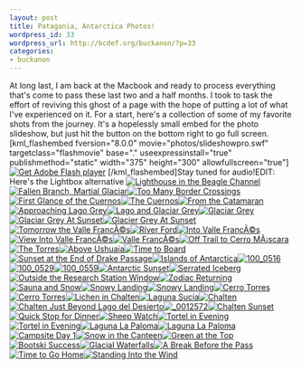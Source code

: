 ```yaml
---
layout: post
title: Patagonia, Antarctica Photos!
wordpress_id: 33
wordpress_url: http://bcdef.org/buckanon/?p=33
categories:
- buckanon
---
```

At long last, I am back at the Macbook and ready to process everything that's come to pass these last two and a half months. I took to task the effort of reviving this ghost of a page with the hope of putting a lot of what I've experienced on it. For a start, here's a collection of some of my favorite shots from the journey. It's a hopelessly small embed for the photo slideshow, but just hit the button on the bottom right to go full screen.[kml_flashembed fversion="8.0.0" movie="photos/slideshowpro.swf" targetclass="flashmovie" base="." useexpressinstall="true" publishmethod="static" width="375" height="300" allowfullscreen="true"]
[![Get Adobe Flash player](http://www.adobe.com/images/shared/download_buttons/get_flash_player.gif)](http://adobe.com/go/getflashplayer)
[/kml_flashembed]Stay tuned for audio!EDIT: Here's the Lightbox alternative
[![Lighthouse in the Beagle Channel](http://lh3.ggpht.com/_0eAEklyu_sI/SYkqeSTE_lI/AAAAAAAAAFA/RvZ2BOptzuk/s72-c/_0010948.jpg)](http://lh3.ggpht.com/_0eAEklyu_sI/SYkqeSTE_lI/AAAAAAAAAFA/RvZ2BOptzuk/_0010948.jpg?imgmax=800 "Lighthouse in the Beagle Channel")[![Fallen Branch, Martial Glaciar](http://lh4.ggpht.com/_0eAEklyu_sI/SYkqkVdJkKI/AAAAAAAAAFI/je8SwlWEgRY/s72-c/_0010965.jpg)](http://lh4.ggpht.com/_0eAEklyu_sI/SYkqkVdJkKI/AAAAAAAAAFI/je8SwlWEgRY/_0010965.jpg?imgmax=800 "Fallen Branch, Martial Glaciar")[![Too Many Border Crossings](http://lh3.ggpht.com/_0eAEklyu_sI/SYkqnFENZLI/AAAAAAAAAFQ/kHrvXAqenBw/s72-c/_0010982.jpg)](http://lh3.ggpht.com/_0eAEklyu_sI/SYkqnFENZLI/AAAAAAAAAFQ/kHrvXAqenBw/_0010982.jpg?imgmax=800 "Too Many Border Crossings")[![First Glance of the Cuernos](http://lh6.ggpht.com/_0eAEklyu_sI/SYkqstnGIwI/AAAAAAAAAFc/rWwOHOJq_wM/s72-c/_0010989.jpg)](http://lh6.ggpht.com/_0eAEklyu_sI/SYkqstnGIwI/AAAAAAAAAFc/rWwOHOJq_wM/_0010989.jpg?imgmax=800 "First Glance of the Cuernos")[![The Cuernos](http://lh4.ggpht.com/_0eAEklyu_sI/SYkqwtrsUMI/AAAAAAAAAFk/OFx3pvbiO9Q/s72-c/_0010991.jpg)](http://lh4.ggpht.com/_0eAEklyu_sI/SYkqwtrsUMI/AAAAAAAAAFk/OFx3pvbiO9Q/_0010991.jpg?imgmax=800 "The Cuernos")[![From the Catamaran](http://lh6.ggpht.com/_0eAEklyu_sI/SYkq1YEfWjI/AAAAAAAAAFs/Z1EpCB5pWL8/s72-c/_0011001.jpg)](http://lh6.ggpht.com/_0eAEklyu_sI/SYkq1YEfWjI/AAAAAAAAAFs/Z1EpCB5pWL8/_0011001.jpg?imgmax=800 "From the Catamaran")[![Approaching Lago Grey](http://lh6.ggpht.com/_0eAEklyu_sI/SYkq6ZErYUI/AAAAAAAAAF0/Mc664aT_Q1c/s72-c/_0011008.jpg)](http://lh6.ggpht.com/_0eAEklyu_sI/SYkq6ZErYUI/AAAAAAAAAF0/Mc664aT_Q1c/_0011008.jpg?imgmax=800 "Approaching Lago Grey")[![Lago and Glaciar Grey](http://lh4.ggpht.com/_0eAEklyu_sI/SYkq-wKbtPI/AAAAAAAAAF8/nsyq2wXnwh0/s72-c/_0011026.jpg)](http://lh4.ggpht.com/_0eAEklyu_sI/SYkq-wKbtPI/AAAAAAAAAF8/nsyq2wXnwh0/_0011026.jpg?imgmax=800 "Lago and Glaciar Grey")[![Glaciar Grey](http://lh4.ggpht.com/_0eAEklyu_sI/SYkrEiAUlwI/AAAAAAAAAGI/ZP1wOU3QAXA/s72-c/_0011030.jpg)](http://lh4.ggpht.com/_0eAEklyu_sI/SYkrEiAUlwI/AAAAAAAAAGI/ZP1wOU3QAXA/_0011030.jpg?imgmax=800 "Glaciar Grey")[![Glaciar Grey At Sunset](http://lh3.ggpht.com/_0eAEklyu_sI/SYkrJIj5soI/AAAAAAAAAGQ/_qMx2SffVKk/s72-c/_0011032.jpg)](http://lh3.ggpht.com/_0eAEklyu_sI/SYkrJIj5soI/AAAAAAAAAGQ/_qMx2SffVKk/_0011032.jpg?imgmax=800 "Glaciar Grey At Sunset")[![Glacier Grey At Sunset](http://lh5.ggpht.com/_0eAEklyu_sI/SYkrNfYuV3I/AAAAAAAAAGY/8ftj_0mPGy4/s72-c/_0011033.jpg)](http://lh5.ggpht.com/_0eAEklyu_sI/SYkrNfYuV3I/AAAAAAAAAGY/8ftj_0mPGy4/_0011033.jpg?imgmax=800 "Glacier Grey At Sunset")[![Tomorrow the Valle FrancÃ©s](http://lh4.ggpht.com/_0eAEklyu_sI/SYkrR-VP91I/AAAAAAAAAGg/afrre4YuJ6Q/s72-c/_0011041.jpg)](http://lh4.ggpht.com/_0eAEklyu_sI/SYkrR-VP91I/AAAAAAAAAGg/afrre4YuJ6Q/_0011041.jpg?imgmax=800 "Tomorrow the Valle FrancÃ©s")[![River Ford](http://lh6.ggpht.com/_0eAEklyu_sI/SYkrXYWbdMI/AAAAAAAAAGo/oKWoOWVsXkE/s72-c/_0011042.jpg)](http://lh6.ggpht.com/_0eAEklyu_sI/SYkrXYWbdMI/AAAAAAAAAGo/oKWoOWVsXkE/_0011042.jpg?imgmax=800 "River Ford")[![Into Valle FrancÃ©s](http://lh3.ggpht.com/_0eAEklyu_sI/SYkrdeboD1I/AAAAAAAAAG0/jo_5h0WRYe8/s72-c/_0011046.jpg)](http://lh3.ggpht.com/_0eAEklyu_sI/SYkrdeboD1I/AAAAAAAAAG0/jo_5h0WRYe8/_0011046.jpg?imgmax=800 "Into Valle FrancÃ©s")[![View Into Valle FrancÃ©s](http://lh3.ggpht.com/_0eAEklyu_sI/SYkrjAdtlAI/AAAAAAAAAG8/t3vKwo5n8YE/s72-c/_0011047.jpg)](http://lh3.ggpht.com/_0eAEklyu_sI/SYkrjAdtlAI/AAAAAAAAAG8/t3vKwo5n8YE/_0011047.jpg?imgmax=800 "View Into Valle FrancÃ©s")[![Valle FrancÃ©s](http://lh5.ggpht.com/_0eAEklyu_sI/SYkroBjzLnI/AAAAAAAAAHE/cbsV6Fb608U/s72-c/_0011048.jpg)](http://lh5.ggpht.com/_0eAEklyu_sI/SYkroBjzLnI/AAAAAAAAAHE/cbsV6Fb608U/_0011048.jpg?imgmax=800 "Valle FrancÃ©s")[![Off Trail to Cerro MÃ¡scara](http://lh5.ggpht.com/_0eAEklyu_sI/SYkrug_hDUI/AAAAAAAAAHM/PEWICRT81H8/s72-c/_0011062.jpg)](http://lh5.ggpht.com/_0eAEklyu_sI/SYkrug_hDUI/AAAAAAAAAHM/PEWICRT81H8/_0011062.jpg?imgmax=800 "Off Trail to Cerro MÃ¡scara")[![The Torres](http://lh3.ggpht.com/_0eAEklyu_sI/SYkr2NQhmSI/AAAAAAAAAHU/-j-I2FAkCzg/s72-c/_0011118.jpg)](http://lh3.ggpht.com/_0eAEklyu_sI/SYkr2NQhmSI/AAAAAAAAAHU/-j-I2FAkCzg/_0011118.jpg?imgmax=800 "The Torres")[![Above Ushuaia](http://lh3.ggpht.com/_0eAEklyu_sI/SYkr89h6o0I/AAAAAAAAAHg/sHiBi7pYBf4/s72-c/_0011164.jpg)](http://lh3.ggpht.com/_0eAEklyu_sI/SYkr89h6o0I/AAAAAAAAAHg/sHiBi7pYBf4/_0011164.jpg?imgmax=800 "Above Ushuaia")[![Time to Board](http://lh5.ggpht.com/_0eAEklyu_sI/SYksEyrAJEI/AAAAAAAAAHo/oOaevm7jmC0/s72-c/f861.jpg)](http://lh5.ggpht.com/_0eAEklyu_sI/SYksEyrAJEI/AAAAAAAAAHo/oOaevm7jmC0/f861.jpg?imgmax=800 "Time to Board")[![Sunset at the End of Drake Passage](http://lh3.ggpht.com/_0eAEklyu_sI/SYksJk738KI/AAAAAAAAAHw/DTCAE4k899w/s72-c/f1823965.jpg)](http://lh3.ggpht.com/_0eAEklyu_sI/SYksJk738KI/AAAAAAAAAHw/DTCAE4k899w/f1823965.jpg?imgmax=800 "Sunset at the End of Drake Passage")[![Islands of Antarctica](http://lh5.ggpht.com/_0eAEklyu_sI/SYksQRZ6ZCI/AAAAAAAAAH4/b3GznELob6s/s72-c/100_0498.jpg)](http://lh5.ggpht.com/_0eAEklyu_sI/SYksQRZ6ZCI/AAAAAAAAAH4/b3GznELob6s/100_0498.jpg?imgmax=800 "Islands of Antarctica")[![100_0516](http://lh3.ggpht.com/_0eAEklyu_sI/SYksUD9NyTI/AAAAAAAAAIA/mRYg4hsZT7s/s72-c/100_0516.jpg)](http://lh3.ggpht.com/_0eAEklyu_sI/SYksUD9NyTI/AAAAAAAAAIA/mRYg4hsZT7s/100_0516.jpg?imgmax=800 "100_0516")[![100_0529](http://lh5.ggpht.com/_0eAEklyu_sI/SYksXlsJSNI/AAAAAAAAAII/Hu4gB8WFHaA/s72-c/100_0529.jpg)](http://lh5.ggpht.com/_0eAEklyu_sI/SYksXlsJSNI/AAAAAAAAAII/Hu4gB8WFHaA/100_0529.jpg?imgmax=800 "100_0529")[![100_0559](http://lh5.ggpht.com/_0eAEklyu_sI/SYksb0SEnlI/AAAAAAAAAIU/mMdoVpPR0wY/s72-c/100_0559.jpg)](http://lh5.ggpht.com/_0eAEklyu_sI/SYksb0SEnlI/AAAAAAAAAIU/mMdoVpPR0wY/100_0559.jpg?imgmax=800 "100_0559")[![Antarctic Sunset](http://lh4.ggpht.com/_0eAEklyu_sI/SYkseA6qopI/AAAAAAAAAIc/rr0-xWa9_8I/s72-c/f2450589.jpg)](http://lh4.ggpht.com/_0eAEklyu_sI/SYkseA6qopI/AAAAAAAAAIc/rr0-xWa9_8I/f2450589.jpg?imgmax=800 "Antarctic Sunset")[![Serrated Iceberg](http://lh3.ggpht.com/_0eAEklyu_sI/SYksiGT1-6I/AAAAAAAAAIk/sYOSVfO_o8c/s72-c/100_0577.jpg)](http://lh3.ggpht.com/_0eAEklyu_sI/SYksiGT1-6I/AAAAAAAAAIk/sYOSVfO_o8c/100_0577.jpg?imgmax=800 "Serrated Iceberg")[![Outside the Research Station Window](http://lh4.ggpht.com/_0eAEklyu_sI/SYkskxrHWaI/AAAAAAAAAIs/ISBYmnkWZks/s72-c/f3231261.jpg)](http://lh4.ggpht.com/_0eAEklyu_sI/SYkskxrHWaI/AAAAAAAAAIs/ISBYmnkWZks/f3231261.jpg?imgmax=800 "Outside the Research Station Window")[![Zodiac Returning](http://lh5.ggpht.com/_0eAEklyu_sI/SYksslWla4I/AAAAAAAAAI0/RgzgFUCpC4U/s72-c/f529821.jpg)](http://lh5.ggpht.com/_0eAEklyu_sI/SYksslWla4I/AAAAAAAAAI0/RgzgFUCpC4U/f529821.jpg?imgmax=800 "Zodiac Returning")[![Sauna and Snow](http://lh6.ggpht.com/_0eAEklyu_sI/SYkswQO_LzI/AAAAAAAAAI8/uUKeWQMoFpU/s72-c/f637405.jpg)](http://lh6.ggpht.com/_0eAEklyu_sI/SYkswQO_LzI/AAAAAAAAAI8/uUKeWQMoFpU/f637405.jpg?imgmax=800 "Sauna and Snow")[![Snowy Landing](http://lh3.ggpht.com/_0eAEklyu_sI/SYks02fa_BI/AAAAAAAAAJI/3HaVne9apyE/s72-c/f954397.jpg)](http://lh3.ggpht.com/_0eAEklyu_sI/SYks02fa_BI/AAAAAAAAAJI/3HaVne9apyE/f954397.jpg?imgmax=800 "Snowy Landing")[![Snowy Landing](http://lh3.ggpht.com/_0eAEklyu_sI/SYks6AutA_I/AAAAAAAAAJQ/XQyDTXHyniE/s72-c/101_0784.jpg)](http://lh3.ggpht.com/_0eAEklyu_sI/SYks6AutA_I/AAAAAAAAAJQ/XQyDTXHyniE/101_0784.jpg?imgmax=800 "Snowy Landing")[![Cerro Torres](http://lh4.ggpht.com/_0eAEklyu_sI/SYks-EmWXcI/AAAAAAAAAJY/O8NBYPb6FRs/s72-c/_0011733.jpg)](http://lh4.ggpht.com/_0eAEklyu_sI/SYks-EmWXcI/AAAAAAAAAJY/O8NBYPb6FRs/_0011733.jpg?imgmax=800 "Cerro Torres")[![Cerro Torres](http://lh5.ggpht.com/_0eAEklyu_sI/SYktCiZdzLI/AAAAAAAAAJg/eQ4tpA0JwDA/s72-c/_0011735.jpg)](http://lh5.ggpht.com/_0eAEklyu_sI/SYktCiZdzLI/AAAAAAAAAJg/eQ4tpA0JwDA/_0011735.jpg?imgmax=800 "Cerro Torres")[![Lichen in Chalten](http://lh3.ggpht.com/_0eAEklyu_sI/SYktIAvB33I/AAAAAAAAAJo/xODYYTJ54jM/s72-c/_0011749.jpg)](http://lh3.ggpht.com/_0eAEklyu_sI/SYktIAvB33I/AAAAAAAAAJo/xODYYTJ54jM/_0011749.jpg?imgmax=800 "Lichen in Chalten")[![Laguna Sucia](http://lh4.ggpht.com/_0eAEklyu_sI/SYktN0rrN2I/AAAAAAAAAJw/JQMFVmKxIqs/s72-c/_0011968.jpg)](http://lh4.ggpht.com/_0eAEklyu_sI/SYktN0rrN2I/AAAAAAAAAJw/JQMFVmKxIqs/_0011968.jpg?imgmax=800 "Laguna Sucia")[![Chalten](http://lh5.ggpht.com/_0eAEklyu_sI/SYktRCBXnJI/AAAAAAAAAJ8/S0BRGhgq-fA/s72-c/_0012562.jpg)](http://lh5.ggpht.com/_0eAEklyu_sI/SYktRCBXnJI/AAAAAAAAAJ8/S0BRGhgq-fA/_0012562.jpg?imgmax=800 "Chalten")[![Chalten Just Beyond Lago del Desierto](http://lh6.ggpht.com/_0eAEklyu_sI/SYktWfXPY3I/AAAAAAAAAKE/ZEmI2T1HSj8/s72-c/_0012569.jpg)](http://lh6.ggpht.com/_0eAEklyu_sI/SYktWfXPY3I/AAAAAAAAAKE/ZEmI2T1HSj8/_0012569.jpg?imgmax=800 "Chalten Just Beyond Lago del Desierto")[![_0012572](http://lh3.ggpht.com/_0eAEklyu_sI/SYktZs0rxBI/AAAAAAAAAKM/PIzpI3UiLdY/s72-c/_0012572.jpg)](http://lh3.ggpht.com/_0eAEklyu_sI/SYktZs0rxBI/AAAAAAAAAKM/PIzpI3UiLdY/_0012572.jpg?imgmax=800 "_0012572")[![Chalten Sunset](http://lh5.ggpht.com/_0eAEklyu_sI/SYktdi9NclI/AAAAAAAAAKU/J2y6FdYe35E/s72-c/_0012574.jpg)](http://lh5.ggpht.com/_0eAEklyu_sI/SYktdi9NclI/AAAAAAAAAKU/J2y6FdYe35E/_0012574.jpg?imgmax=800 "Chalten Sunset")[![Quick Stop for Dinner](http://lh5.ggpht.com/_0eAEklyu_sI/SYktjNvTMeI/AAAAAAAAAKc/6m3VsrUMyf0/s72-c/_0012589.jpg)](http://lh5.ggpht.com/_0eAEklyu_sI/SYktjNvTMeI/AAAAAAAAAKc/6m3VsrUMyf0/_0012589.jpg?imgmax=800 "Quick Stop for Dinner")[![Sheep Watch](http://lh5.ggpht.com/_0eAEklyu_sI/SYktn3S0w0I/AAAAAAAAAKk/IauxCkVozxc/s72-c/_0012597.jpg)](http://lh5.ggpht.com/_0eAEklyu_sI/SYktn3S0w0I/AAAAAAAAAKk/IauxCkVozxc/_0012597.jpg?imgmax=800 "Sheep Watch")[![Tortel in Evening](http://lh5.ggpht.com/_0eAEklyu_sI/SYktqSBeGAI/AAAAAAAAAKw/HEddmAAw_o4/s72-c/_0012641.jpg)](http://lh5.ggpht.com/_0eAEklyu_sI/SYktqSBeGAI/AAAAAAAAAKw/HEddmAAw_o4/_0012641.jpg?imgmax=800 "Tortel in Evening")[![Tortel in Evening](http://lh3.ggpht.com/_0eAEklyu_sI/SYkttWQk4EI/AAAAAAAAAK4/O-6yw_lTx00/s72-c/_0012647.jpg)](http://lh3.ggpht.com/_0eAEklyu_sI/SYkttWQk4EI/AAAAAAAAAK4/O-6yw_lTx00/_0012647.jpg?imgmax=800 "Tortel in Evening")[![Laguna La Paloma](http://lh4.ggpht.com/_0eAEklyu_sI/SYktz0rD2sI/AAAAAAAAALA/tcCitROkdl4/s72-c/_0012701.jpg)](http://lh4.ggpht.com/_0eAEklyu_sI/SYktz0rD2sI/AAAAAAAAALA/tcCitROkdl4/_0012701.jpg?imgmax=800 "Laguna La Paloma")[![Laguna La Paloma](http://lh3.ggpht.com/_0eAEklyu_sI/SYkt7NF18XI/AAAAAAAAALI/wLdggxZyZVI/s72-c/_0012706.jpg)](http://lh3.ggpht.com/_0eAEklyu_sI/SYkt7NF18XI/AAAAAAAAALI/wLdggxZyZVI/_0012706.jpg?imgmax=800 "Laguna La Paloma")[![Campsite Day 1](http://lh4.ggpht.com/_0eAEklyu_sI/SYkuAZoZgRI/AAAAAAAAALQ/FRmYnM-stQI/s72-c/_0012723.jpg)](http://lh4.ggpht.com/_0eAEklyu_sI/SYkuAZoZgRI/AAAAAAAAALQ/FRmYnM-stQI/_0012723.jpg?imgmax=800 "Campsite Day 1")[![Snow in the Canteen](http://lh6.ggpht.com/_0eAEklyu_sI/SYkuH--l_uI/AAAAAAAAALc/U5kuDtnzRvg/s72-c/_0012726.jpg)](http://lh6.ggpht.com/_0eAEklyu_sI/SYkuH--l_uI/AAAAAAAAALc/U5kuDtnzRvg/_0012726.jpg?imgmax=800 "Snow in the Canteen")[![Green at the Top](http://lh3.ggpht.com/_0eAEklyu_sI/SYkuOQmc5YI/AAAAAAAAALk/eWSNleq76nI/s72-c/_0012727.jpg)](http://lh3.ggpht.com/_0eAEklyu_sI/SYkuOQmc5YI/AAAAAAAAALk/eWSNleq76nI/_0012727.jpg?imgmax=800 "Green at the Top")[![Bootski Success](http://lh4.ggpht.com/_0eAEklyu_sI/SYkuTgagdGI/AAAAAAAAALs/TYkUfMcUq9w/s72-c/_0012732.jpg)](http://lh4.ggpht.com/_0eAEklyu_sI/SYkuTgagdGI/AAAAAAAAALs/TYkUfMcUq9w/_0012732.jpg?imgmax=800 "Bootski Success")[![Glacial Waterfalls](http://lh6.ggpht.com/_0eAEklyu_sI/SYkuawLZiJI/AAAAAAAAAL0/zKbc3o7Juyc/s72-c/_0012759.jpg)](http://lh6.ggpht.com/_0eAEklyu_sI/SYkuawLZiJI/AAAAAAAAAL0/zKbc3o7Juyc/_0012759.jpg?imgmax=800 "Glacial Waterfalls")[![A Break Before the Pass](http://lh4.ggpht.com/_0eAEklyu_sI/SYkuhDSa0-I/AAAAAAAAAMA/o6jIKC8joiU/s72-c/_0012840.jpg)](http://lh4.ggpht.com/_0eAEklyu_sI/SYkuhDSa0-I/AAAAAAAAAMA/o6jIKC8joiU/_0012840.jpg?imgmax=800 "A Break Before the Pass")[![Time to Go Home](http://lh5.ggpht.com/_0eAEklyu_sI/SYkum8D43jI/AAAAAAAAAMI/cfNRT2UUs5w/s72-c/_0012846.jpg)](http://lh5.ggpht.com/_0eAEklyu_sI/SYkum8D43jI/AAAAAAAAAMI/cfNRT2UUs5w/_0012846.jpg?imgmax=800 "Time to Go Home")[![Standing Into the Wind](http://lh6.ggpht.com/_0eAEklyu_sI/SYkuukGKleI/AAAAAAAAAMQ/Ut9NIl2DHM4/s72-c/_0012860.jpg)](http://lh6.ggpht.com/_0eAEklyu_sI/SYkuukGKleI/AAAAAAAAAMQ/Ut9NIl2DHM4/_0012860.jpg?imgmax=800 "Standing Into the Wind")
